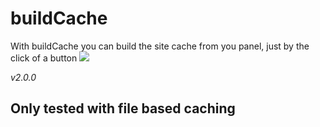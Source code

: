 # buildCache
With buildCache you can build the site cache from you panel, just by the click of a button
![](https://i.bratteng.xyz/nEb5R6hsYk.gif)

*v2.0.0*

## Only tested with file based caching
